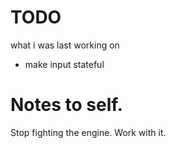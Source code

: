 # TODO
what i was last working on

* make input stateful


# Notes to self.
Stop fighting the engine. Work with it.